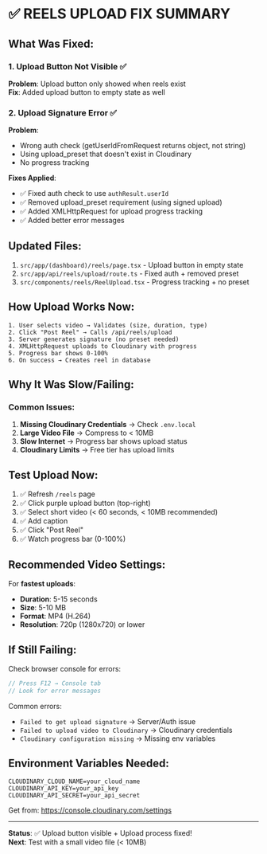 # ✅ REELS UPLOAD FIX SUMMARY

## What Was Fixed:

### 1. Upload Button Not Visible ✅
**Problem**: Upload button only showed when reels exist  
**Fix**: Added upload button to empty state as well

### 2. Upload Signature Error ✅  
**Problem**: 
- Wrong auth check (getUserIdFromRequest returns object, not string)
- Using upload_preset that doesn't exist in Cloudinary
- No progress tracking

**Fixes Applied**:
- ✅ Fixed auth check to use `authResult.userId`
- ✅ Removed upload_preset requirement (using signed upload)
- ✅ Added XMLHttpRequest for upload progress tracking
- ✅ Added better error messages

## Updated Files:
1. `src/app/(dashboard)/reels/page.tsx` - Upload button in empty state
2. `src/app/api/reels/upload/route.ts` - Fixed auth + removed preset
3. `src/components/reels/ReelUpload.tsx` - Progress tracking + no preset

## How Upload Works Now:

```
1. User selects video → Validates (size, duration, type)
2. Click "Post Reel" → Calls /api/reels/upload
3. Server generates signature (no preset needed)
4. XMLHttpRequest uploads to Cloudinary with progress
5. Progress bar shows 0-100%
6. On success → Creates reel in database
```

## Why It Was Slow/Failing:

### Common Issues:
1. **Missing Cloudinary Credentials** → Check `.env.local`
2. **Large Video File** → Compress to < 10MB
3. **Slow Internet** → Progress bar shows upload status
4. **Cloudinary Limits** → Free tier has upload limits

## Test Upload Now:

1. ✅ Refresh `/reels` page
2. ✅ Click purple upload button (top-right)
3. ✅ Select short video (< 60 seconds, < 10MB recommended)
4. ✅ Add caption
5. ✅ Click "Post Reel"
6. ✅ Watch progress bar (0-100%)

## Recommended Video Settings:

For **fastest uploads**:
- **Duration**: 5-15 seconds
- **Size**: 5-10 MB
- **Format**: MP4 (H.264)
- **Resolution**: 720p (1280x720) or lower

## If Still Failing:

Check browser console for errors:
```javascript
// Press F12 → Console tab
// Look for error messages
```

Common errors:
- `Failed to get upload signature` → Server/Auth issue
- `Failed to upload video to Cloudinary` → Cloudinary credentials
- `Cloudinary configuration missing` → Missing env variables

## Environment Variables Needed:

```env
CLOUDINARY_CLOUD_NAME=your_cloud_name
CLOUDINARY_API_KEY=your_api_key  
CLOUDINARY_API_SECRET=your_api_secret
```

Get from: https://console.cloudinary.com/settings

---

**Status**: ✅ Upload button visible + Upload process fixed!  
**Next**: Test with a small video file (< 10MB)
